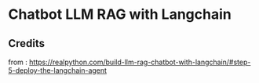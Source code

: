 # Chatbot LLM RAG with Langchain

## Credits

from : https://realpython.com/build-llm-rag-chatbot-with-langchain/#step-5-deploy-the-langchain-agent
